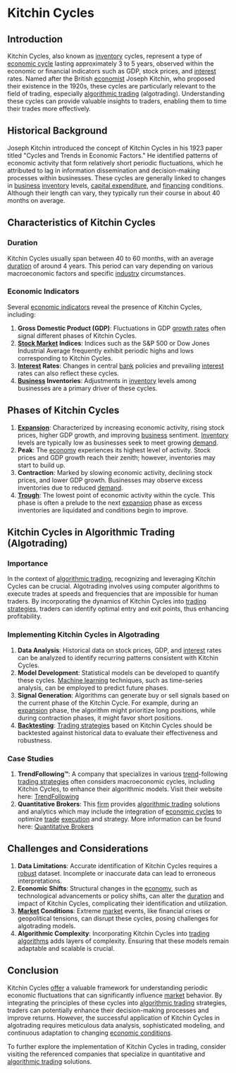 # Kitchin Cycles

## Introduction
Kitchin Cycles, also known as [inventory](../i/inventory.md) cycles, represent a type of [economic cycle](../e/economic_cycle.md) lasting approximately 3 to 5 years, observed within the economic or financial indicators such as GDP, stock prices, and [interest](../i/interest.md) rates. Named after the British [economist](../e/economist.md) Joseph Kitchin, who proposed their existence in the 1920s, these cycles are particularly relevant to the field of trading, especially [algorithmic trading](../a/algorithmic_trading.md) (algotrading). Understanding these cycles can provide valuable insights to traders, enabling them to time their trades more effectively.

## Historical Background
Joseph Kitchin introduced the concept of Kitchin Cycles in his 1923 paper titled "Cycles and Trends in Economic Factors." He identified patterns of economic activity that form relatively short periodic fluctuations, which he attributed to lag in information dissemination and decision-making processes within businesses. These cycles are generally linked to changes in [business](../b/business.md) [inventory](../i/inventory.md) levels, [capital expenditure](../c/capital_expenditure.md), and [financing](../f/financing.md) conditions. Although their length can vary, they typically run their course in about 40 months on average.

## Characteristics of Kitchin Cycles

### Duration
Kitchin Cycles usually span between 40 to 60 months, with an average [duration](../d/duration.md) of around 4 years. This period can vary depending on various macroeconomic factors and specific [industry](../i/industry.md) circumstances.

### Economic Indicators
Several [economic indicators](../e/economic_indicators.md) reveal the presence of Kitchin Cycles, including:

1. **Gross Domestic Product (GDP)**: Fluctuations in GDP [growth rates](../g/growth_rates_in_trading.md) often signal different phases of Kitchin Cycles.
2. **[Stock Market](../s/stock_market.md) Indices**: Indices such as the S&P 500 or Dow Jones Industrial Average frequently exhibit periodic highs and lows corresponding to Kitchin Cycles.
3. **[Interest](../i/interest.md) Rates**: Changes in central [bank](../b/bank.md) policies and prevailing [interest](../i/interest.md) rates can also reflect these cycles.
4. **[Business](../b/business.md) Inventories**: Adjustments in [inventory](../i/inventory.md) levels among businesses are a primary driver of these cycles.

## Phases of Kitchin Cycles

1. **[Expansion](../e/expansion.md)**: Characterized by increasing economic activity, rising stock prices, higher GDP growth, and improving [business](../b/business.md) sentiment. [Inventory](../i/inventory.md) levels are typically low as businesses seek to meet growing [demand](../d/demand.md).
2. **Peak**: The [economy](../e/economy.md) experiences its highest level of activity. Stock prices and GDP growth reach their zenith; however, inventories may start to build up.
3. **Contraction**: Marked by slowing economic activity, declining stock prices, and lower GDP growth. Businesses may observe excess inventories due to reduced [demand](../d/demand.md).
4. **[Trough](../t/trough.md)**: The lowest point of economic activity within the cycle. This phase is often a prelude to the next [expansion](../e/expansion.md) phase as excess inventories are liquidated and conditions begin to improve.

## Kitchin Cycles in Algorithmic Trading (Algotrading)

### Importance
In the context of [algorithmic trading](../a/algorithmic_trading.md), recognizing and leveraging Kitchin Cycles can be crucial. Algotrading involves using computer algorithms to execute trades at speeds and frequencies that are impossible for human traders. By incorporating the dynamics of Kitchin Cycles into [trading strategies](../t/trading_strategies.md), traders can identify optimal entry and exit points, thus enhancing profitability.

### Implementing Kitchin Cycles in Algotrading
1. **Data Analysis**: Historical data on stock prices, GDP, and [interest](../i/interest.md) rates can be analyzed to identify recurring patterns consistent with Kitchin Cycles.
2. **Model Development**: Statistical models can be developed to quantify these cycles. [Machine learning](../m/machine_learning.md) techniques, such as time-series analysis, can be employed to predict future phases.
3. **Signal Generation**: Algorithms can generate buy or sell signals based on the current phase of the Kitchin Cycle. For example, during an [expansion](../e/expansion.md) phase, the algorithm might prioritize long positions, while during contraction phases, it might favor short positions.
4. **[Backtesting](../b/backtesting.md)**: [Trading strategies](../t/trading_strategies.md) based on Kitchin Cycles should be backtested against historical data to evaluate their effectiveness and robustness.

### Case Studies
1. **TrendFollowing™**: A company that specializes in various [trend](../t/trend.md)-following [trading strategies](../t/trading_strategies.md) often considers macroeconomic cycles, including Kitchin Cycles, to enhance their algorithmic models. Visit their website here: [TrendFollowing](https://www.trendfollowing.com/)
2. **Quantitative Brokers**: This [firm](../f/firm.md) provides [algorithmic trading](../a/algorithmic_trading.md) solutions and analytics which may include the integration of [economic cycles](../e/economic_cycles.md) to optimize [trade](../t/trade.md) [execution](../e/execution.md) and strategy. More information can be found here: [Quantitative Brokers](https://www.quantitativebrokers.com/)

## Challenges and Considerations

1. **Data Limitations**: Accurate identification of Kitchin Cycles requires a [robust](../r/robust.md) dataset. Incomplete or inaccurate data can lead to erroneous interpretations.
2. **Economic Shifts**: Structural changes in the [economy](../e/economy.md), such as technological advancements or policy shifts, can alter the [duration](../d/duration.md) and impact of Kitchin Cycles, complicating their identification and utilization.
3. **[Market](../m/market.md) Conditions**: Extreme [market](../m/market.md) events, like financial crises or geopolitical tensions, can disrupt these cycles, posing challenges for algotrading models.
4. **Algorithmic Complexity**: Incorporating Kitchin Cycles into [trading algorithms](../t/trading_algorithms.md) adds layers of complexity. Ensuring that these models remain adaptable and scalable is crucial.

## Conclusion
Kitchin Cycles [offer](../o/offer.md) a valuable framework for understanding periodic economic fluctuations that can significantly influence [market](../m/market.md) behavior. By integrating the principles of these cycles into [algorithmic trading](../a/algorithmic_trading.md) strategies, traders can potentially enhance their decision-making processes and improve returns. However, the successful application of Kitchin Cycles in algotrading requires meticulous data analysis, sophisticated modeling, and continuous adaptation to changing [economic conditions](../e/economic_conditions.md).

To further explore the implementation of Kitchin Cycles in trading, consider visiting the referenced companies that specialize in quantitative and [algorithmic trading](../a/algorithmic_trading.md) solutions.
